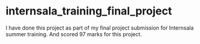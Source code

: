# internsala_training_final_project
I have done this project as part of my final project submission for Internsala  summer training. And scored 97 marks for this project.
